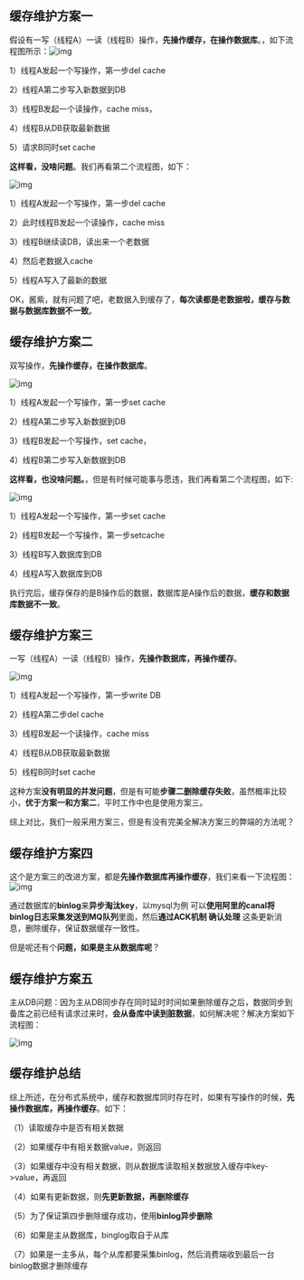 

## 缓存维护方案一

假设有一写（线程A）一读（线程B）操作，**先操作缓存，在操作数据库**。，如下流程图所示：![img](https://mmbiz.qpic.cn/mmbiz_png/C1uDMDqjn1icVtpwqiaDyDhUsfiaPv89wHLqIZ4m1u4KG0VCbFkv4FBX73gJBlVfV36tzEtACJYUviaLaH7CqpsIRA/640?wx_fmt=png&tp=webp&wxfrom=5&wx_lazy=1&wx_co=1)

1）线程A发起一个写操作，第一步del cache

2）线程A第二步写入新数据到DB

3）线程B发起一个读操作，cache miss，

4）线程B从DB获取最新数据

5）请求B同时set cache

**这样看，没啥问题**。我们再看第二个流程图，如下：

![img](https://mmbiz.qpic.cn/mmbiz_png/C1uDMDqjn1icVtpwqiaDyDhUsfiaPv89wHL1r1JyPYdNDx4sgjiazyrrFjxUs956L5SSy8AvgRwyfyJqn38HK1IMiaA/640?wx_fmt=png&tp=webp&wxfrom=5&wx_lazy=1&wx_co=1)

1）线程A发起一个写操作，第一步del cache

2）此时线程B发起一个读操作，cache miss

3）线程B继续读DB，读出来一个老数据

4）然后老数据入cache

5）线程A写入了最新的数据

OK，酱紫，就有问题了吧，老数据入到缓存了，**每次读都是老数据啦，缓存与数据与数据库数据不一致**。

## 缓存维护方案二

双写操作，**先操作缓存，在操作数据库**。

![img](https://mmbiz.qpic.cn/mmbiz_png/C1uDMDqjn1icVtpwqiaDyDhUsfiaPv89wHL8iaWZJf5upWiaAer6e6ed6zpJP9F8pXQfejrKBibOhduKiamrsFed3ficEQ/640?wx_fmt=png&tp=webp&wxfrom=5&wx_lazy=1&wx_co=1)

1）线程A发起一个写操作，第一步set cache

2）线程A第二步写入新数据到DB

3）线程B发起一个写操作，set cache，

4）线程B第二步写入新数据到DB

**这样看，也没啥问题。**，但是有时候可能事与愿违，我们再看第二个流程图，如下:

![img](https://mmbiz.qpic.cn/mmbiz_png/C1uDMDqjn1icVtpwqiaDyDhUsfiaPv89wHLXV3ibhiaZ8KRJhu1OaCZD8uBUkXVPly7OBdbgMRLcJDdnqZ7vMexOr8w/640?wx_fmt=png&tp=webp&wxfrom=5&wx_lazy=1&wx_co=1)

1）线程A发起一个写操作，第一步set cache

2）线程B发起一个写操作，第一步setcache

3）线程B写入数据库到DB

4）线程A写入数据库到DB

执行完后，缓存保存的是B操作后的数据，数据库是A操作后的数据，**缓存和数据库数据不一致**。

## 缓存维护方案三

一写（线程A）一读（线程B）操作，**先操作数据库，再操作缓存**。

![img](https://mmbiz.qpic.cn/mmbiz_png/C1uDMDqjn1icVtpwqiaDyDhUsfiaPv89wHLZXOdciaCJXreO2TUlUFYw6sXw2XbjcKEKFAbYCSsia0lh7ujLiakSww8w/640?wx_fmt=png&tp=webp&wxfrom=5&wx_lazy=1&wx_co=1)

1）线程A发起一个写操作，第一步write DB

2）线程A第二步del cache

3）线程B发起一个读操作，cache miss

4）线程B从DB获取最新数据

5）线程B同时set cache

这种方案**没有明显的并发问题**，但是有可能**步骤二删除缓存失败**，虽然概率比较小，**优于方案一和方案二**，平时工作中也是使用方案三。

综上对比，我们一般采用方案三，但是有没有完美全解决方案三的弊端的方法呢？

## 缓存维护方案四

这个是方案三的改进方案，都是**先操作数据库再操作缓存**，我们来看一下流程图：![img](https://mmbiz.qpic.cn/mmbiz_png/C1uDMDqjn1icVtpwqiaDyDhUsfiaPv89wHLrrkKjndoyO95DM4x41qWjrKvwMeibTHrUhoA1LwXfJSAVyUuDbYx7SA/640?wx_fmt=png&tp=webp&wxfrom=5&wx_lazy=1&wx_co=1)

通过数据库的**binlog**来**异步淘汰key**，以mysql为例 可以**使用阿里的canal将binlog日志采集发送到MQ队列**里面，然后**通过ACK机制 确认处理** 这条更新消息，删除缓存，保证数据缓存一致性。

但是呢还有个**问题，如果是主从数据库呢**？

## 缓存维护方案五

主从DB问题：因为主从DB同步存在同时延时时间如果删除缓存之后，数据同步到备库之前已经有请求过来时，**会从备库中读到脏数据**，如何解决呢？解决方案如下流程图：

![img](https://mmbiz.qpic.cn/mmbiz_png/C1uDMDqjn1icVtpwqiaDyDhUsfiaPv89wHLCP47NvgIkmEBjTNgDUFWWRBzMOGADPaoDOicgFLbvfBH3dVXjqoVzcA/640?wx_fmt=png&tp=webp&wxfrom=5&wx_lazy=1&wx_co=1)

## 缓存维护总结

综上所述，在分布式系统中，缓存和数据库同时存在时，如果有写操作的时候，**先操作数据库，再操作缓存**。如下：

（1）读取缓存中是否有相关数据

（2）如果缓存中有相关数据value，则返回

（3）如果缓存中没有相关数据，则从数据库读取相关数据放入缓存中key->value，再返回

（4）如果有更新数据，则**先更新数据，再删除缓存**

（5）为了保证第四步删除缓存成功，使用**binlog异步删除**

（6）如果是主从数据库，binglog取自于从库

（7）如果是一主多从，每个从库都要采集binlog，然后消费端收到最后一台binlog数据才删除缓存